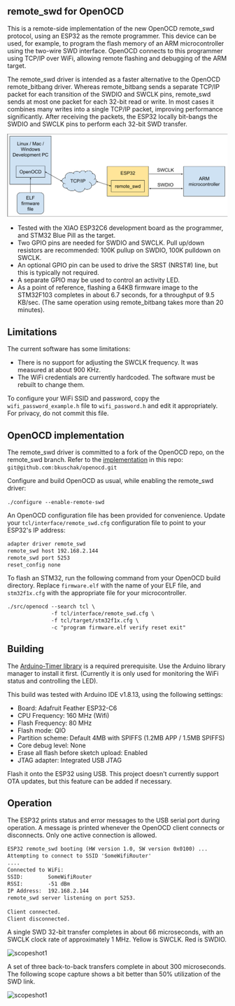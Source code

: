 ## remote_swd for OpenOCD

This is a remote-side implementation of the new OpenOCD remote_swd protocol,
using an ESP32 as the remote programmer. This device can be used, for example,
to program the flash memory of an ARM microcontroller using the two-wire SWD
interface. OpenOCD connects to this programmer using TCP/IP over WiFi,
allowing remote flashing and debugging of the ARM target. 

The remote_swd driver is intended as a faster alternative to the OpenOCD
remote_bitbang driver. Whereas remote_bitbang sends a separate TCP/IP packet
for each transition of the SWDIO and SWCLK pins, remote_swd sends at most one 
packet for each 32-bit read or write. In most cases it combines many writes
into a single TCP/IP packet, improving performance significantly. After
receiving the packets, the ESP32 locally bit-bangs the SWDIO and SWCLK pins to
perform each 32-bit SWD transfer.

![diagram](img/remote_swd_diagram.svg)

- Tested with the XIAO ESP32C6 development board as the programmer, and STM32
  Blue Pill as the target.
- Two GPIO pins are needed for SWDIO and SWCLK. Pull up/down resistors are
  recommended: 100K pullup on SWDIO, 100K pulldown on SWCLK.
- An optional GPIO pin can be used to drive the SRST (NRST#) line, but this is
  typically not required.
- A separate GPIO may be used to control an activity LED.
- As a point of reference, flashing a 64KB firmware image to the STM32F103
  completes in about 6.7 seconds, for a throughput of 9.5 KB/sec. (The same
  operation using remote_bitbang takes more than 20 minutes).

## Limitations

The current software has some limitations:

- There is no support for adjusting the SWCLK frequency. It was measured at
  about 900 KHz.
- The WiFi credentials are currently hardcoded. The software must be rebuilt to
  change them.

To configure your WiFi SSID and password, copy the
```wifi_password_example.h``` file to ```wifi_password.h``` and edit it
appropriately. For privacy, do not commit this file.

## OpenOCD implementation

The remote_swd driver is committed to a fork of the OpenOCD repo, on the
remote_swd branch.  Refer to the
[implementation](https://github.com/bkuschak/openocd/blob/remote_swd/src/jtag/drivers/remote_swd.c)
in this repo:
```git@github.com:bkuschak/openocd.git```

Configure and build OpenOCD as usual, while enabling the remote_swd driver:

```./configure --enable-remote-swd```

An OpenOCD configuration file has been provided for convenience.
Update your ```tcl/interface/remote_swd.cfg``` configuration file to point to
your ESP32's IP address:

```
adapter driver remote_swd
remote_swd host 192.168.2.144
remote_swd port 5253
reset_config none
```

To flash an STM32, run the following command from your OpenOCD build directory.
Replace ```firmware.elf``` with the name of your ELF file, and
```stm32f1x.cfg``` with the appropriate file for your microcontroller.

```
./src/openocd --search tcl \
              -f tcl/interface/remote_swd.cfg \
              -f tcl/target/stm32f1x.cfg \
              -c "program firmware.elf verify reset exit"
```

## Building

The [Arduino-Timer library](https://github.com/contrem/arduino-timer) is
a required prerequisite. Use the Arduino library manager to install it first.
(Currently it is only used for monitoring the WiFi status and controlling the
LED).

This build was tested with Arduino IDE v1.8.13, using the following settings:

- Board: Adafruit Feather ESP32-C6
- CPU Frequency: 160 MHz (Wifi)
- Flash Frequency: 80 MHz
- Flash mode: QIO
- Partition scheme: Default 4MB with SPIFFS (1.2MB APP / 1.5MB SPIFFS)
- Core debug level: None
- Erase all flash before sketch upload: Enabled
- JTAG adapter: Integrated USB JTAG

Flash it onto the ESP32 using USB. This project doesn't currently support OTA
updates, but this feature can be added if necessary.

## Operation

The ESP32 prints status and error messages to the USB serial port during
operation. A message is printed whenever the OpenOCD client connects or
disconnects. Only one active connection is allowed.

```
ESP32 remote_swd booting (HW version 1.0, SW version 0x0100) ...
Attempting to connect to SSID 'SomeWifiRouter'
....
Connected to WiFi:
SSID:        SomeWifiRouter
RSSI:        -51 dBm
IP Address:  192.168.2.144
remote_swd server listening on port 5253.

Client connected.
Client disconnected.
```

A single SWD 32-bit transfer completes in about 66 microseconds, with an SWCLK
clock rate of approximately 1 MHz. Yellow is SWCLK. Red is SWDIO.

![scopeshot1](img/scopeshot1.png)

A set of three back-to-back transfers complete in about 300 microseconds. The
following scope capture shows a bit better than 50% utilization of the SWD
link.

![scopeshot1](img/scopeshot2.png)
